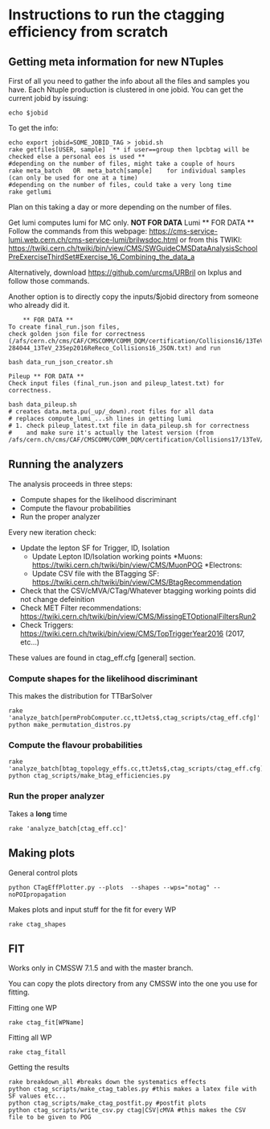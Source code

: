 # Instructions to run the ctagging efficiency from scratch

## Getting meta information for new NTuples

First of all you need to gather the info about all the files and samples you have. Each Ntuple production is clustered in one jobid. You can get the current jobid by issuing:
```
echo $jobid
```

To get the info:

```
echo export jobid=SOME_JOBID_TAG > jobid.sh
rake getfiles[USER, sample]  ** if user==group then lpcbtag will be checked else a personal eos is used **
#depending on the number of files, might take a couple of hours
rake meta_batch   OR  meta_batch[sample]    for individual samples (can only be used for one at a time)
#depending on the number of files, could take a very long time
rake getlumi
```

Plan on this taking a day or more depending on the number of files.

Get lumi computes lumi for MC only. **NOT FOR DATA**
Lumi ** FOR DATA **
Follow the commands from this webpage: https://cms-service-lumi.web.cern.ch/cms-service-lumi/brilwsdoc.html
    or from this TWIKI: https://twiki.cern.ch/twiki/bin/view/CMS/SWGuideCMSDataAnalysisSchoolPreExerciseThirdSet#Exercise_16_Combining_the_data_a

Alternatively, download https://github.com/urcms/URBril on lxplus and follow those commands.

Another option is to directly copy the inputs/$jobid directory from someone who already did it.

```
    ** FOR DATA **
To create final_run.json files,
check golden json file for correctness (/afs/cern.ch/cms/CAF/CMSCOMM/COMM_DQM/certification/Collisions16/13TeV/ReReco/Final/Cert_271036-284044_13TeV_23Sep2016ReReco_Collisions16_JSON.txt) and run

bash data_run_json_creator.sh

Pileup ** FOR DATA **
Check input files (final_run.json and pileup_latest.txt) for correctness.

bash data_pileup.sh
# creates data.meta.pu(_up/_down).root files for all data
# replaces compute_lumi_...sh lines in getting lumi
# 1. check pileup_latest.txt file in data_pileup.sh for correctness
#    and make sure it's actually the latest version (from /afs/cern.ch/cms/CAF/CMSCOMM/COMM_DQM/certification/Collisions17/13TeV/PileUp/)
```
## Running the analyzers

The analysis proceeds in three steps:
   * Compute shapes for the likelihood discriminant
   * Compute the flavour probabilities
   * Run the proper analyzer

Every new iteration check:
   * Update the lepton SF for Trigger, ID, Isolation
	 * Update Lepton ID/Isolation working points
        *Muons: https://twiki.cern.ch/twiki/bin/view/CMS/MuonPOG
        *Electrons:
	 * Update CSV file with the BTagging SF: https://twiki.cern.ch/twiki/bin/view/CMS/BtagRecommendation
   * Check that the CSV/cMVA/CTag/Whatever btagging working points did not change defeinition
   * Check MET Filter recommendations: https://twiki.cern.ch/twiki/bin/view/CMS/MissingETOptionalFiltersRun2
   * Check Triggers: https://twiki.cern.ch/twiki/bin/view/CMS/TopTriggerYear2016 (2017, etc...)


These values are found in ctag_eff.cfg [general] section.

### Compute shapes for the likelihood discriminant

This makes the distribution for TTBarSolver

```
rake 'analyze_batch[permProbComputer.cc,ttJets$,ctag_scripts/ctag_eff.cfg]'
python make_permutation_distros.py
```

### Compute the flavour probabilities

```
rake 'analyze_batch[btag_topology_effs.cc,ttJets$,ctag_scripts/ctag_eff.cfg]'
python ctag_scripts/make_btag_efficiencies.py
```

### Run the proper analyzer

Takes a **long** time
```
rake 'analyze_batch[ctag_eff.cc]'
```

## Making plots

General control plots

```
python CTagEffPlotter.py --plots  --shapes --wps="notag" --noPOIpropagation
```

Makes plots and input stuff for the fit for every WP
```
rake ctag_shapes
```

## FIT

Works only in CMSSW 7.1.5 and with the master branch.

You can copy the plots directory from any CMSSW into the one you use for fitting.

Fitting one WP
```
rake ctag_fit[WPName]
```

Fitting all WP
```
rake ctag_fitall
```

Getting the results
```
rake breakdown_all #breaks down the systematics effects
python ctag_scripts/make_ctag_tables.py #this makes a latex file with SF values etc...
python ctag_scripts/make_ctag_postfit.py #postfit plots
python ctag_scripts/write_csv.py ctag|CSV|cMVA #this makes the CSV file to be given to POG
```
